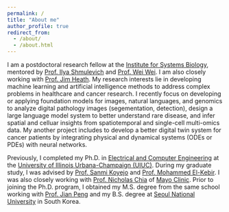 ```yaml
---
permalink: /
title: "About me"
author_profile: true
redirect_from: 
  - /about/
  - /about.html
---
```


I am a postdoctoral research fellow at the [Institute for Systems Biology](https://isbscience.org/), mentored by [Prof. Ilya Shmulevich](https://shmulevich.isbscience.org/) and [Prof. Wei Wei](https://www.wei-lab.net/). I am also closely working with [Prof. Jim Heath](https://heath.isbscience.org/). My research interests lie in developing machine learning and artificial intelligence methods to address complex problems in healthcare and cancer research. I recently focus on developing or applying foundation models for images, natural languages, and genomics to analyze digital pathology images (segementation, detection), design a large language model system to better understand rare disease, and infer spatial and celluar insights from spatiotemporal and single-cell multi-omics data. My another project includes to develop a better digital twin system for cancer patients by integrating physical and dynamical systems (ODEs or PDEs) with neural networks.

Previously, I completed my Ph.D. in [Electrical and Computer Engineering](https://ece.illinois.edu/) at the [University of Illinois Urbana-Champaign (UIUC)](https://illinois.edu/). During my graduate study, I was advised by [Prof. Sanmi Koyejo](https://cs.stanford.edu/~sanmi/) and [Prof. Mohammed El-Kebir](https://www.el-kebir.net/). I was also closely working with [Prof. Nicholas Chia](https://www.mayo.edu/research/faculty/chia-nicholas-ph-d/bio-20087464) of [Mayo Clinic](https://www.mayo.edu). Prior to joining the Ph.D. program, I obtained my M.S. degree from the same school working with [Prof. Jian Peng](https://jianpeng.web.engr.illinois.edu/) and my B.S. degree at [Seoul National University](https://en.snu.ac.kr/) in South Korea.

